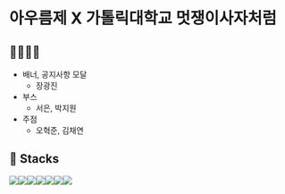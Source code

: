 # 아우름제 X 가톨릭대학교 멋쟁이사자처럼


## 🧑‍💻👩‍💻
- 배너, 공지사항 모달
  - 장광진
- 부스
  - 서은, 박지원
- 주점
  - 오혁준, 김채연

## 🔨 Stacks
 <img src="https://img.shields.io/badge/HTML5-E34F26?style=for-the-badge&logo=HTML5&logoColor=white"><img src="https://img.shields.io/badge/CSS3-1572B6?style=for-the-badge&logo=CSS3&logoColor=white"><img src="https://img.shields.io/badge/JavaScript-F7DF1E?style=for-the-badge&logo=JavaScript&logoColor=white"><img src="https://img.shields.io/badge/React-61DAFB?style=for-the-badge&logo=React&logoColor=white"><img src="https://img.shields.io/badge/React Router-CA4245?style=for-the-badge&logo=React Router&logoColor=white"><img src="https://img.shields.io/badge/Styled_components-DB7093?style=for-the-badge&logo=styled-components&logoColor=white"><img src="https://img.shields.io/badge/tailwindcss-06B6D4?style=for-the-badge&logo=tailwindcss&logoColor=white">
 
  
